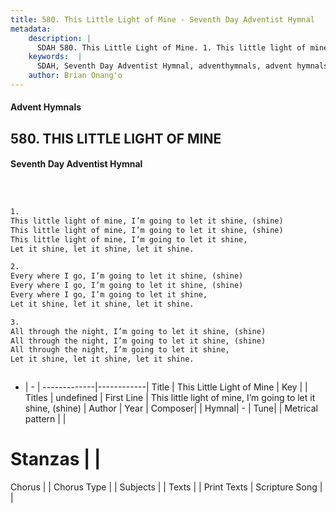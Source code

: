 ```yaml
---
title: 580. This Little Light of Mine - Seventh Day Adventist Hymnal
metadata:
    description: |
      SDAH 580. This Little Light of Mine. 1. This little light of mine, I’m going to let it shine, (shine) This little light of mine, I’m going to let it shine, (shine) This little light of mine, I’m going to let it shine, Let it shine, let it shine, let it shine.
    keywords:  |
      SDAH, Seventh Day Adventist Hymnal, adventhymnals, advent hymnals, This Little Light of Mine, This little light of mine, I’m going to let it shine, (shine) 
    author: Brian Onang'o
---
```


#### Advent Hymnals
## 580. THIS LITTLE LIGHT OF MINE
#### Seventh Day Adventist Hymnal

```txt



1.
This little light of mine, I’m going to let it shine, (shine)
This little light of mine, I’m going to let it shine, (shine)
This little light of mine, I’m going to let it shine,
Let it shine, let it shine, let it shine.

2.
Every where I go, I’m going to let it shine, (shine)
Every where I go, I’m going to let it shine, (shine)
Every where I go, I’m going to let it shine,
Let it shine, let it shine, let it shine.

3.
All through the night, I’m going to let it shine, (shine)
All through the night, I’m going to let it shine, (shine)
All through the night, I’m going to let it shine,
Let it shine, let it shine, let it shine.



```

- |   -  |
-------------|------------|
Title | This Little Light of Mine |
Key |  |
Titles | undefined |
First Line | This little light of mine, I’m going to let it shine, (shine) |
Author | 
Year | 
Composer|  |
Hymnal|  - |
Tune|  |
Metrical pattern | |
# Stanzas |  |
Chorus |  |
Chorus Type |  |
Subjects |  |
Texts |  |
Print Texts | 
Scripture Song |  |
  
